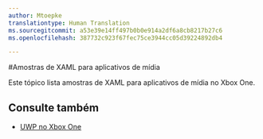 ```yaml
---
author: Mtoepke
translationtype: Human Translation
ms.sourcegitcommit: a53e39e14ff497b0b0e914a2df6a8cb8217b27c6
ms.openlocfilehash: 387732c923f67fec75ce3944cc05d39224892db4

---
```

#Amostras de XAML para aplicativos de mídia

Este tópico lista amostras de XAML para aplicativos de mídia no Xbox One.

## Consulte também
- [UWP no Xbox One](index.md)



<!--HONumber=Aug16_HO3-->


